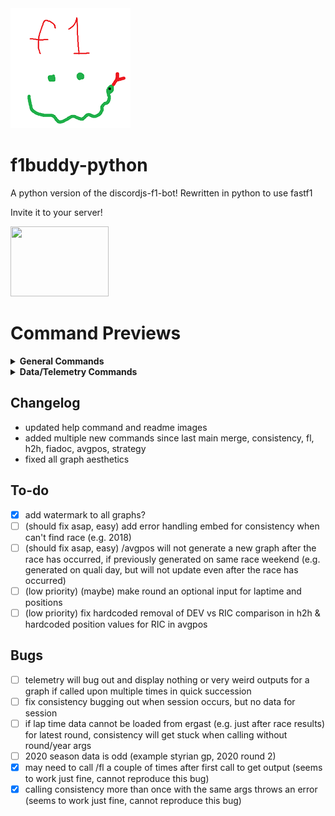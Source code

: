 <img src="/botPics/f1python192.png">

# f1buddy-python

A python version of the discordjs-f1-bot! 
Rewritten in python to use fastf1

Invite it to your server!

<a href="https://discord.com/api/oauth2/authorize?client_id=1059405703116242995&permissions=2147798016&scope=bot">
    <img src="https://logodownload.org/wp-content/uploads/2017/11/discord-logo-01.png" width="157" height="112">
</a>

# Command Previews
<details><summary><b>General Commands</b></summary>
    
Schedule             |  Standings|  Driver|  
:-------------------------:|:-------------------------:|:-------------------------:
![](/images/schedule.png)  |  ![](/images/wdcwcc.png)|  ![](/images/driver.png)|  

Race Results             |  Quali Results |  FIA Document|  
:-------------------------:|:-------------------------:|:-------------------------:
![](/images/results.png)|    ![](/images/quali.png)|  ![](/images/fiadoc.png)|  

And more!!
</details>

<details><summary><b>Data/Telemetry Commands</b></summary>
    
Telemetry             |  Track Dominance |  Position Changes|  
:-------------------------:|:-------------------------:|:-------------------------:
![](/images/telemetry.png)  |  ![](/images/trackdominance.png)|  ![](/images/positions.png)|  

Qualifying Gap             |  Laptime Consistency |  Laptimes |  
:-------------------------:|:-------------------------:|:-------------------------:
![](/images/qualigap.png)|    ![](/images/consistency.png)|  ![](/images/laptimes.png)|  

And more!!
</details>


## Changelog

- updated help command and readme images
- added multiple new commands since last main merge, consistency, fl, h2h, fiadoc, avgpos, strategy
- fixed all graph aesthetics


## To-do
- [x] add watermark to all graphs?
- [ ] (should fix asap, easy) add error handling embed for consistency when can't find race (e.g. 2018)
- [ ] (should fix asap, easy) /avgpos will not generate a new graph after the race has occurred, if previously generated on same race weekend (e.g. generated on quali day, but will not update even after the race has occurred) 
- [ ] (low priority) (maybe) make round an optional input for laptime and positions
- [ ] (low priority) fix hardcoded removal of DEV vs RIC comparison in h2h & hardcoded position values for RIC in avgpos

## Bugs
- [ ] telemetry will bug out and display nothing or very weird outputs for a graph if called upon multiple times in quick succession
- [ ] fix consistency bugging out when session occurs, but no data for session
- [ ] if lap time data cannot be loaded from ergast (e.g. just after race results) for latest round, consistency will get stuck when calling 
without round/year args
- [ ] 2020 season data is odd (example styrian gp, 2020 round 2)
- [x] may need to call /fl a couple of times after first call to get output (seems to work just fine, cannot reproduce this bug)
- [x] calling consistency more than once with the same args throws an error (seems to work just fine, cannot reproduce this bug)